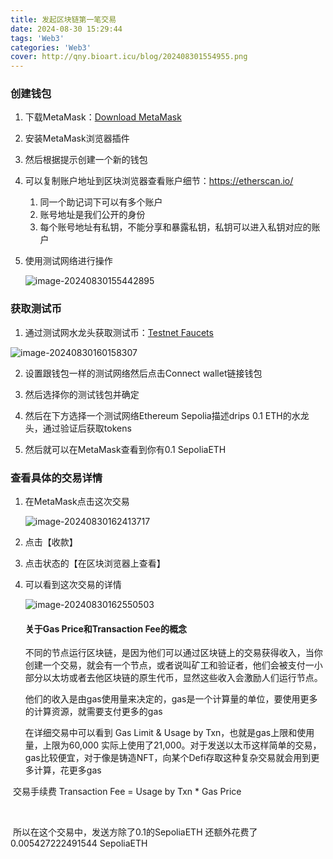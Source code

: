 ```yaml
---
title: 发起区块链第一笔交易
date: 2024-08-30 15:29:44
tags: 'Web3'
categories: 'Web3'
cover: http://qny.bioart.icu/blog/202408301554955.png
---
```


### 创建钱包

1. 下载MetaMask：[Download MetaMask](https://metamask.io/download/)

2. 安装MetaMask浏览器插件

3. 然后根据提示创建一个新的钱包

4. 可以复制账户地址到区块浏览器查看账户细节：https://etherscan.io/

   1. 同一个助记词下可以有多个账户
   2. 账号地址是我们公开的身份
   3. 每个账号地址有私钥，不能分享和暴露私钥，私钥可以进入私钥对应的账户

5. 使用测试网络进行操作

   ![image-20240830155442895](http://qny.bioart.icu/blog/202408301554955.png)

### 获取测试币

1. 通过测试网水龙头获取测试币：[Testnet Faucets](https://faucets.chain.link/)

![image-20240830160158307](http://qny.bioart.icu/blog/202408301601337.png)

2. 设置跟钱包一样的测试网络然后点击Connect wallet链接钱包

3. 然后选择你的测试钱包并确定
4. 然后在下方选择一个测试网络Ethereum Sepolia描述drips 0.1 ETH的水龙头，通过验证后获取tokens
5. 然后就可以在MetaMask查看到你有0.1 SepoliaETH

### 查看具体的交易详情

1. 在MetaMask点击这次交易

   ![image-20240830162413717](http://qny.bioart.icu/blog/202408301624775.png)

2. 点击【收款】

3. 点击状态的【在区块浏览器上查看】

4. 可以看到这次交易的详情

   ![image-20240830162550503](http://qny.bioart.icu/blog/202408301625623.png)

   #### 关于Gas Price和Transaction Fee的概念

   不同的节点运行区块链，是因为他们可以通过区块链上的交易获得收入，当你创建一个交易，就会有一个节点，或者说叫矿工和验证者，他们会被支付一小部分以太坊或者去他区块链的原生代币，显然这些收入会激励人们运行节点。
   
   
   
   他们的收入是由gas使用量来决定的，gas是一个计算量的单位，要使用更多的计算资源，就需要支付更多的gas
   
   
   
   在详细交易中可以看到 Gas Limit & Usage by Txn，也就是gas上限和使用量，上限为60,000 实际上使用了21,000。对于发送以太币这样简单的交易，gas比较便宜，对于像是铸造NFT，向某个Defi存取这种复杂交易就会用到更多计算，花更多gas
   
   

​		交易手续费 Transaction Fee = Usage by Txn * Gas Price

​		

​		所以在这个交易中，发送方除了0.1的SepoliaETH 还额外花费了 0.005427222491544 SepoliaETH
